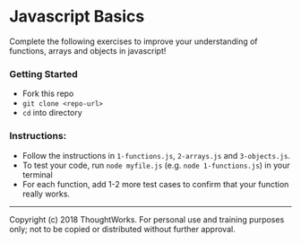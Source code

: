 # Javascript Basics
Complete the following exercises to improve your understanding of functions, arrays and objects in javascript!

### Getting Started
- Fork this repo
- `git clone <repo-url>` 
- `cd` into directory

### Instructions:
- Follow the instructions in `1-functions.js`, `2-arrays.js` and `3-objects.js`.
- To test your code, run `node myfile.js` (e.g. `node 1-functions.js`) in your terminal
- For each function, add 1-2 more test cases to confirm that your function really works.

---
Copyright (c) 2018 ThoughtWorks. For personal use and training purposes only; not to be copied or distributed without further approval.
